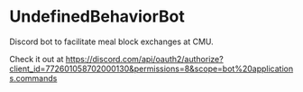 # UndefinedBehaviorBot
 
Discord bot to facilitate meal block exchanges at CMU.

Check it out at https://discord.com/api/oauth2/authorize?client_id=772601058702000130&permissions=8&scope=bot%20applications.commands
